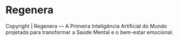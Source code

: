 # Regenera
Copyright | Regenera — A Primeira Inteligência Artificial do Mundo projetada para transformar a Saúde Mental e o bem-estar emocional.
